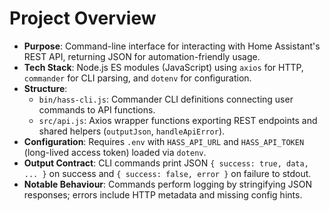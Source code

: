 # Project Overview

- **Purpose**: Command-line interface for interacting with Home Assistant's REST API, returning JSON for automation-friendly usage.
- **Tech Stack**: Node.js ES modules (JavaScript) using `axios` for HTTP, `commander` for CLI parsing, and `dotenv` for configuration.
- **Structure**:
  - `bin/hass-cli.js`: Commander CLI definitions connecting user commands to API functions.
  - `src/api.js`: Axios wrapper functions exporting REST endpoints and shared helpers (`outputJson`, `handleApiError`).
- **Configuration**: Requires `.env` with `HASS_API_URL` and `HASS_API_TOKEN` (long-lived access token) loaded via `dotenv`.
- **Output Contract**: CLI commands print JSON `{ success: true, data, ... }` on success and `{ success: false, error }` on failure to stdout.
- **Notable Behaviour**: Commands perform logging by stringifying JSON responses; errors include HTTP metadata and missing config hints.